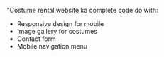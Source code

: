 "Costume rental website ka complete code do with:
- Responsive design for mobile
- Image gallery for costumes  
- Contact form
- Mobile navigation menu
